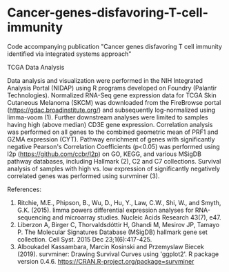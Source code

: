 # Cancer-genes-disfavoring-T-cell-immunity
Code accompanying publication "Cancer genes disfavoring T cell immunity identified via integrated systems approach"

TCGA Data Analysis

Data analysis and visualization were performed in the NIH Integrated Analysis Portal (NIDAP) using R programs developed on Foundry (Palantir Technologies). Normalized RNA-Seq gene expression data for TCGA Skin Cutaneous Melanoma (SKCM) was downloaded from the FireBrowse portal (https://gdac.broadinstitute.org/) and subsequently log-normalized using limma-voom (1).  Further downstream analyses were limited to samples having high (above median) CD3E gene expression.  Correlation analysis was performed on all genes to the combined geometric mean of PRF1 and GZMA expression (CYT).  Pathway enrichment of genes with significantly negative Pearson's Correlation Coefficients (p<0.05) was performed using l2p (https://github.com/ccbr/l2p) on GO, KEGG, and various MSigDB pathway databases, including Hallmark (2), C2 and C7 collections.  Survival analysis of samples with high vs. low expression of significantly negatively correlated genes was performed using survminer (3).  

References:

1.	Ritchie, M.E., Phipson, B., Wu, D., Hu, Y., Law, C.W., Shi, W., and Smyth, G.K. (2015). limma powers differential expression analyses for RNA-sequencing and microarray studies. Nucleic Acids Research 43(7), e47.
2.	Liberzon A, Birger C, Thorvaldsdóttir H, Ghandi M, Mesirov JP, Tamayo P. The Molecular Signatures Database (MSigDB) hallmark gene set collection. Cell Syst. 2015 Dec 23;1(6):417-425.
3.	Alboukadel Kassambara, Marcin Kosinski and Przemyslaw Biecek (2019). survminer: Drawing Survival Curves using 'ggplot2'. R package version 0.4.6. https://CRAN.R-project.org/package=survminer

